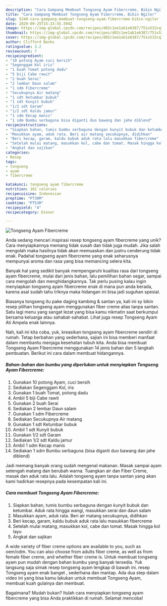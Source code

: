 ```yaml
---
description: "Cara Gampang Membuat Tongseng Ayam Fibercreme, Bikin Ngiler"
title: "Cara Gampang Membuat Tongseng Ayam Fibercreme, Bikin Ngiler"
slug: 5240-cara-gampang-membuat-tongseng-ayam-fibercreme-bikin-ngiler
date: 2020-09-25T15:33:55.594Z
image: https://img-global.cpcdn.com/recipes/d02c1ee1ab1e6387/751x532cq70/tongseng-ayam-fibercreme-foto-resep-utama.jpg
thumbnail: https://img-global.cpcdn.com/recipes/d02c1ee1ab1e6387/751x532cq70/tongseng-ayam-fibercreme-foto-resep-utama.jpg
cover: https://img-global.cpcdn.com/recipes/d02c1ee1ab1e6387/751x532cq70/tongseng-ayam-fibercreme-foto-resep-utama.jpg
author: Clifford Banks
ratingvalue: 3.2
reviewcount: 7
recipeingredient:
- "10 potong Ayam cuci bersih"
- "Segenggam Kol iris"
- "1 buah Tomat potong dadu"
- "5 biji Cabe rawit"
- "2 buah Serai"
- "2 lembar Daun salam"
- "1 sdm Fibercreme"
- "Secukupnya Air matang"
- "1 sdt Ketumbar bubuk"
- "1 sdt Kunyit bubuk"
- "1/2 sdt Garam"
- "1/2 sdt Kaldu jamur"
- "1 sdm Kecap manis"
- "1 sdm Bumbu serbaguna bisa diganti duo bawang dan jahe diblend"
recipeinstructions:
- "Siapkan bahan, tumis bumbu serbaguna dengan kunyit bubuk dan ketumbar. Aduk rata hingga wangi, masukkan serai dan daun salam"
- "Masukkan ayam, aduk rata. Beri air matang secukupnya, didihkan"
- "Beri kecap, garam, kaldu bubuk aduk rata lalu masukkan fibercreme"
- "Setelah mulai matang, masukkan kol, cabe dan tomat. Masak hingga kol layu"
- "Angkat dan sajikan"
categories:
- Resep
tags:
- tongseng
- ayam
- fibercreme

katakunci: tongseng ayam fibercreme 
nutrition: 162 calories
recipecuisine: Indonesian
preptime: "PT30M"
cooktime: "PT53M"
recipeyield: "4"
recipecategory: Dinner

---
```



![Tongseng Ayam Fibercreme](https://img-global.cpcdn.com/recipes/d02c1ee1ab1e6387/751x532cq70/tongseng-ayam-fibercreme-foto-resep-utama.jpg)

Anda sedang mencari inspirasi resep tongseng ayam fibercreme yang unik? Cara menyiapkannya memang tidak susah dan tidak juga mudah. Jika salah mengolah maka hasilnya tidak akan memuaskan dan justru cenderung tidak enak. Padahal tongseng ayam fibercreme yang enak seharusnya mempunyai aroma dan rasa yang bisa memancing selera kita.

Banyak hal yang sedikit banyak mempengaruhi kualitas rasa dari tongseng ayam fibercreme, mulai dari jenis bahan, lalu pemilihan bahan segar, sampai cara mengolah dan menghidangkannya. Tak perlu pusing kalau ingin menyiapkan tongseng ayam fibercreme enak di mana pun anda berada, karena asal sudah tahu triknya maka hidangan ini bisa jadi suguhan spesial.

Biasanya tongseng itu pake daging kambing &amp; santan ya, kali ini sy bikin resep pilihan tongseng ayam menggunakan fiber creme alias tanpa santan. Satu lagi menu yang sangat lezat yang bisa kamu nikmatin saat berkumpul bersama keluarga atau sahabat-sahabat. Lihat juga resep Tongseng Ayam Ati Ampela enak lainnya.


Nah, kali ini kita coba, yuk, kreasikan tongseng ayam fibercreme sendiri di rumah. Tetap berbahan yang sederhana, sajian ini bisa memberi manfaat dalam membantu menjaga kesehatan tubuh kita. Anda bisa membuat Tongseng Ayam Fibercreme menggunakan 14 jenis bahan dan 5 langkah pembuatan. Berikut ini cara dalam membuat hidangannya.

<!--inarticleads1-->

##### Bahan-bahan dan bumbu yang diperlukan untuk menyiapkan Tongseng Ayam Fibercreme:

1. Gunakan 10 potong Ayam, cuci bersih
1. Sediakan Segenggam Kol, iris
1. Gunakan 1 buah Tomat, potong dadu
1. Ambil 5 biji Cabe rawit
1. Gunakan 2 buah Serai
1. Sediakan 2 lembar Daun salam
1. Gunakan 1 sdm Fibercreme
1. Sediakan Secukupnya Air matang
1. Gunakan 1 sdt Ketumbar bubuk
1. Ambil 1 sdt Kunyit bubuk
1. Gunakan 1/2 sdt Garam
1. Sediakan 1/2 sdt Kaldu jamur
1. Ambil 1 sdm Kecap manis
1. Sediakan 1 sdm Bumbu serbaguna (bisa diganti duo bawang dan jahe diblend)


Jadi memang banyak orang sudah mengenal makanan. Masak sampai ayam setengah matang dan berubah warna. Tuangkan air dan Fiber Creme, masak dan aduk rata lalu. Adalah tongseng ayam tanpa santan yang akan kami hadirkan resepnya pada kesempatan kali ini. 

<!--inarticleads2-->

##### Cara membuat Tongseng Ayam Fibercreme:

1. Siapkan bahan, tumis bumbu serbaguna dengan kunyit bubuk dan ketumbar. Aduk rata hingga wangi, masukkan serai dan daun salam
1. Masukkan ayam, aduk rata. Beri air matang secukupnya, didihkan
1. Beri kecap, garam, kaldu bubuk aduk rata lalu masukkan fibercreme
1. Setelah mulai matang, masukkan kol, cabe dan tomat. Masak hingga kol layu
1. Angkat dan sajikan


A wide variety of fiber creme options are available to you, such as oem/odm. You can also choose from adults fiber creme, as well as from female fiber creme, and whether fiber creme is. Untuk membuat tongseng ayam pun mudah dengan bahan bumbu yang banyak tersedia. Yuk langsung saja simak resep tongseng ayam lengkap di bawah ini. resep Tongseng ayam enak banget , sederhana dan mantap. Ada dua step dalam video ini yang bisa kamu lakukan untuk membuat Tongseng Ayam, membuat kuah gulainya dan membuat. 

Bagaimana? Mudah bukan? Itulah cara menyiapkan tongseng ayam fibercreme yang bisa Anda praktikkan di rumah. Selamat mencoba!
